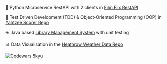 🐍 Python Microservice RestAPI with 2 clients in [Film Flix RestAPI](https://github.com/annwyl21/FilmFlixRestAPI)

&#129514; Test Driven Development (TDD) & Object-Oriented Programming (OOP) in [Yahtzee Scorer Repo](https://github.com/annwyl21/yahtzee)

&#9749; Java based [Library Management System](https://github.com/annwyl21/libraryManagement) with unit testing

&#128202; Data Visualisation in the [Heathrow Weather Data Repo](https://github.com/annwyl21/heatmap_weather)

![Codewars 5kyu](https://www.codewars.com/users/annwyl21/badges/micro)
